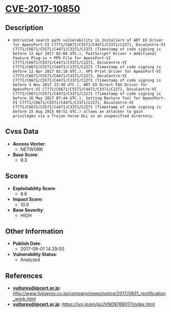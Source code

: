 
# [CVE-2017-10850](http://www.fujixerox.co.jp/company/news/notice/2017/0831_rectification_work.html)

## Description

- `Untrusted search path vulnerability in Installers of ART EX Driver for ApeosPort-VI C7771/C6671/C5571/C4471/C3371/C2271, DocuCentre-VI C7771/C6671/C5571/C4471/C3371/C2271 (Timestamp of code signing is before 12 Apr 2017 02:04 UTC.), PostScript? Driver + Additional Feature Plug-in + PPD File for ApeosPort-VI C7771/C6671/C5571/C4471/C3371/C2271, DocuCentre-VI C7771/C6671/C5571/C4471/C3371/C2271 (Timestamp of code signing is before 12 Apr 2017 02:10 UTC.), XPS Print Driver for ApeosPort-VI C7771/C6671/C5571/C4471/C3371/C2271, DocuCentre-VI C7771/C6671/C5571/C4471/C3371/C2271 (Timestamp of code signing is before 3 Nov 2017 23:48 UTC.), ART EX Direct FAX Driver for ApeosPort-VI C7771/C6671/C5571/C4471/C3371/C2271, DocuCentre-VI C7771/C6671/C5571/C4471/C3371/C2271 (Timestamp of code signing is before 26 May 2017 07:44 UTC.), Setting Restore Tool for ApeosPort-VI C7771/C6671/C5571/C4471/C3371/C2271, DocuCentre-VI C7771/C6671/C5571/C4471/C3371/C2271 (Timestamp of code signing is before 25 Aug 2015 08:51 UTC.) allows an attacker to gain privileges via a Trojan horse DLL in an unspecified directory.`

## Cvss Data

- **Access Vector**:
  - NETWORK
- **Base Score**:
  - 9.3

## Scores

- **Exploitability Score**:
  - 8.6
- **Impact Score**:
  - 10.0
- **Base Severity**:
  - HIGH

## Other Information

- **Publish Date**:
  - 2017-09-01 14:29:00
- **Vulnerability Status**:
  - Analyzed

## References

- **vultures@jpcert.or.jp**: http://www.fujixerox.co.jp/company/news/notice/2017/0831_rectification_work.html
- **vultures@jpcert.or.jp**: https://jvn.jp/en/jp/JVN09769017/index.html
